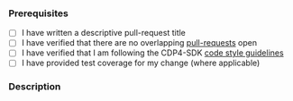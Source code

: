 ### Prerequisites

- [ ] I have written a descriptive pull-request title
- [ ] I have verified that there are no overlapping [pull-requests](https://github.com/RHEAGROUP/uml4net/pulls) open
- [ ] I have verified that I am following the CDP4-SDK [code style guidelines](https://raw.githubusercontent.com/RHEAGROUP/uml4net/master/.github/CONTRIBUTING.md)
- [ ] I have provided test coverage for my change (where applicable)

### Description
<!-- A description of the changes proposed in the pull-request -->

<!-- Thanks for contributing to uml4net! -->